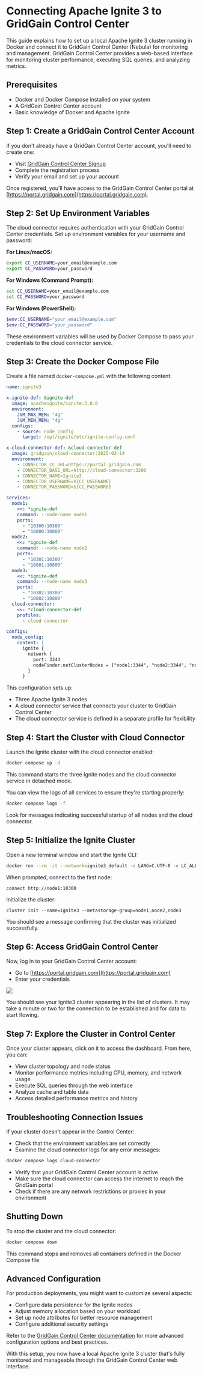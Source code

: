# Connecting Apache Ignite 3 to GridGain Control Center

This guide explains how to set up a local Apache Ignite 3 cluster running in Docker and connect it to GridGain Control Center (Nebula) for monitoring and management. GridGain Control Center provides a web-based interface for monitoring cluster performance, executing SQL queries, and analyzing metrics.

## Prerequisites

* Docker and Docker Compose installed on your system
* A GridGain Control Center account
* Basic knowledge of Docker and Apache Ignite

## Step 1: Create a GridGain Control Center Account

If you don't already have a GridGain Control Center account, you'll need to create one:

* Visit [GridGain Control Center Signup](https://portal.gridgain.com/auth/signup)
* Complete the registration process
* Verify your email and set up your account

Once registered, you'll have access to the GridGain Control Center portal at [https://portal.gridgain.com](https://portal.gridgain.com).

## Step 2: Set Up Environment Variables

The cloud connector requires authentication with your GridGain Control Center credentials. Set up environment variables for your username and password:

**For Linux/macOS:**

```bash
export CC_USERNAME=your_email@example.com
export CC_PASSWORD=your_password
```

**For Windows (Command Prompt):**

```cmd
set CC_USERNAME=your_email@example.com
set CC_PASSWORD=your_password
```

**For Windows (PowerShell):**

```powershell
$env:CC_USERNAME="your_email@example.com"
$env:CC_PASSWORD="your_password"
```

These environment variables will be used by Docker Compose to pass your credentials to the cloud connector service.

## Step 3: Create the Docker Compose File

Create a file named `docker-compose.yml` with the following content:

```yaml
name: ignite3

x-ignite-def: &ignite-def
  image: apacheignite/ignite:3.0.0
  environment:
    JVM_MAX_MEM: "4g"
    JVM_MIN_MEM: "4g"
  configs:
    - source: node_config
      target: /opt/ignite/etc/ignite-config.conf

x-cloud-connector-def: &cloud-connector-def
  image: gridgain/cloud-connector:2025-02-14
  environment:
    - CONNECTOR_CC_URL=https://portal.gridgain.com
    - CONNECTOR_BASE_URL=http://cloud-connector:3200
    - CONNECTOR_NAME=Ignite3
    - CONNECTOR_USERNAME=${CC_USERNAME}
    - CONNECTOR_PASSWORD=${CC_PASSWORD}

services:
  node1:
    <<: *ignite-def
    command: --node-name node1
    ports:
      - "10300:10300"
      - "10800:10800"
  node2:
    <<: *ignite-def
    command: --node-name node2
    ports:
      - "10301:10300"
      - "10801:10800"
  node3:
    <<: *ignite-def
    command: --node-name node3
    ports:
      - "10302:10300"
      - "10802:10800"
  cloud-connector:
    <<: *cloud-connector-def
    profiles:
      - cloud-connector

configs:
  node_config:
    content: |
      ignite {
        network {
          port: 3344
          nodeFinder.netClusterNodes = ["node1:3344", "node2:3344", "node3:3344"]
        }
      }
```

This configuration sets up:

* Three Apache Ignite 3 nodes
* A cloud connector service that connects your cluster to GridGain Control Center
* The cloud connector service is defined in a separate profile for flexibility

## Step 4: Start the Cluster with Cloud Connector

Launch the Ignite cluster with the cloud connector enabled:

```bash
docker compose up -d
```

This command starts the three Ignite nodes and the cloud connector service in detached mode.

You can view the logs of all services to ensure they're starting properly:

```bash
docker compose logs -f
```

Look for messages indicating successful startup of all nodes and the cloud connector.

## Step 5: Initialize the Ignite Cluster

Open a new terminal window and start the Ignite CLI:

```bash
docker run --rm -it --network=ignite3_default -e LANG=C.UTF-8 -e LC_ALL=C.UTF-8 apacheignite/ignite:3.0.0 cli
```

When prompted, connect to the first node:

```
connect http://node1:10300
```

Initialize the cluster:

```
cluster init --name=ignite3 --metastorage-group=node1,node2,node3
```

You should see a message confirming that the cluster was initialized successfully.

## Step 6: Access GridGain Control Center

Now, log in to your GridGain Control Center account:

* Go to [https://portal.gridgain.com](https://portal.gridgain.com)
* Enter your credentials

![](./cluster.png)

You should see your Ignite3 cluster appearing in the list of clusters. It may take a minute or two for the connection to be established and for data to start flowing.

## Step 7: Explore the Cluster in Control Center

Once your cluster appears, click on it to access the dashboard. From here, you can:

* View cluster topology and node status
* Monitor performance metrics including CPU, memory, and network usage
* Execute SQL queries through the web interface
* Analyze cache and table data
* Access detailed performance metrics and history

## Troubleshooting Connection Issues

If your cluster doesn't appear in the Control Center:

* Check that the environment variables are set correctly
* Examine the cloud connector logs for any error messages:

```bash
docker compose logs cloud-connector
```

* Verify that your GridGain Control Center account is active
* Make sure the cloud connector can access the internet to reach the GridGain portal
* Check if there are any network restrictions or proxies in your environment

## Shutting Down

To stop the cluster and the cloud connector:

```bash
docker compose down
```

This command stops and removes all containers defined in the Docker Compose file.

## Advanced Configuration

For production deployments, you might want to customize several aspects:

* Configure data persistence for the Ignite nodes
* Adjust memory allocation based on your workload
* Set up node attributes for better resource management
* Configure additional security settings

Refer to the [GridGain Control Center documentation](https://www.gridgain.com/docs/control-center/latest/overview) for more advanced configuration options and best practices.

With this setup, you now have a local Apache Ignite 3 cluster that's fully monitored and manageable through the GridGain Control Center web interface.
